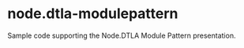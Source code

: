 node.dtla-modulepattern
=======================

Sample code supporting the Node.DTLA Module Pattern presentation.
